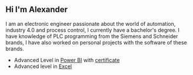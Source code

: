 ## Hi I'm Alexander

I am an electronic engineer passionate about the world of automation, industry 4.0 and process control, I currently have a bachelor's degree. I have knowledge of PLC programming from the Siemens and Schneider brands, I have also worked on personal projects with the software of these brands.

- Advanced Level in <a href="https://www.credly.com/org/summa-center/badge/excel-empresarial-nivel-experto-platinum">Power BI</a> with <a href="https://drive.google.com/drive/folders/1gHafofXe2YoNkGmXNhp1A6pwOzPjXApJ?usp=sharing">certificate</a>
- Advanced level in <a href="https://www.twitch.tv/blacktechdiva">Excel</a>
